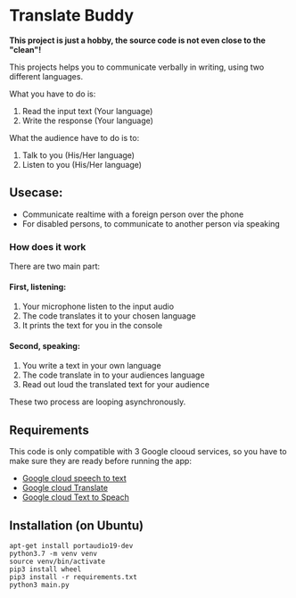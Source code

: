# Translate Buddy

**This project is just a hobby, the source code is not even close to the "clean"!**

This projects helps you to communicate verbally in writing, using two different languages.

What you have to do is:

1. Read the input text (Your language)
2. Write the response (Your language)

What the audience have to do is to:

1. Talk to you (His/Her language)
2. Listen to you (His/Her language)

## Usecase:

* Communicate realtime with a foreign person over the phone
* For disabled persons, to communicate to another person via speaking

### How does it work

There are two main part:

#### First, listening:

1. Your microphone listen to the input audio
2. The code translates it to your chosen language
3. It prints the text for you in the console

#### Second, speaking:

1. You write a text in your own language
2. The code translate in to your audiences language
3. Read out loud the translated text for your audience

These two process are looping asynchronously.

## Requirements

This code is only compatible with 3 Google clooud services, so you have to make sure they are ready before running the
app:

* [Google cloud speech to text](https://cloud.google.com/speech-to-text)
* [Google cloud Translate](https://cloud.google.com/translate)
* [Google cloud Text to Speach](https://cloud.google.com/text-to-speech)

## Installation (on Ubuntu)

```shell
apt-get install portaudio19-dev
python3.7 -m venv venv
source venv/bin/activate
pip3 install wheel
pip3 install -r requirements.txt
python3 main.py
```